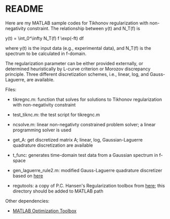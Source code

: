 README
======

Here are my MATLAB sample codes for Tikhonov regularization with non-negativity constraint. The relationship between y(t) and N_T(f) is 

y(t) = \int_0^\infty N_T(f) f \exp(-ft) df

where y(t) is the input data (e.g., experimental data), and N_T(f) is the spectrum to be calculated in f-domain. 


The regularization parameter can be either provided externally, or determined heuristically by L-curve criterion or Morozov discrepancy principle. Three different discretization schemes, i.e., linear, log, and Gauss-Laguerre, are available. 

Files: 

* tikregnc.m: function that solves for solutions to Tikhonov regularization with non-negativity constraint

* test_tiknc.m: the test script for tikregnc.m

* ncsolve.m: linear non-negativty constrained problem solver; a linear programming solver is used

* get_A: get discretized matrix A; linear, log, Gaussian-Laguerre quadrature discretization are available

* t_func: generates time-domain test data from a Gaussian spectrum in f-space

* gen_laguerre_rule2.m: modified Gauss-Laguerre quadrature discretizer based on [here](http://people.sc.fsu.edu/~jburkardt/m_src/gen_laguerre_rule/gen_laguerre_rule.html)

* regutools: a copy of P.C. Hansen's Regularization toolbox from [here](http://www2.imm.dtu.dk/~pcha/Regutools/); this directory should be added to MATLAB path

Other dependencies: 

* [MATLAB Optimization Toolbox](http://www.mathworks.com/products/optimization/)

